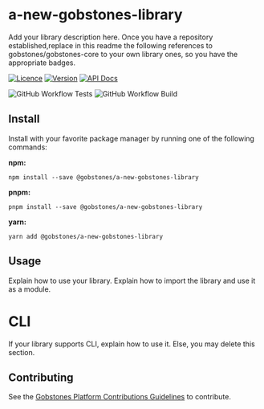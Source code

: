 # a-new-gobstones-library

Add your library description here. Once you have a repository established,replace in this readme the following references to gobstones/gobstones-core to your own library ones, so you have the appropriate badges.

[![Licence](https://img.shields.io/github/license/gobstones/gobstones-core?style=plastic&label=License&logo=open-source-initiative&logoColor=white&color=olivegreen)](https://github.com/gobstones/gobstones-core/blob/main/LICENSE) [![Version](https://img.shields.io/github/package-json/v/gobstones/gobstones-core?style=plastic&label=Version&logo=git-lfs&logoColor=white&color=crimson)](https://www.npmjs.com/package/@gobstones/gobstones-core) [![API Docs](https://img.shields.io/github/package-json/homepage/gobstones/gobstones-core?color=blue&label=API%20Docs&logo=gitbook&logoColor=white&style=plastic)](https://gobstones.github.io/gobstones-core)

![GitHub Workflow Tests](https://img.shields.io/github/workflow/status/gobstones/gobstones-core/test-on-commit?style=plastic&label=Tests&logo=github-actions&logoColor=white) ![GitHub Workflow Build](https://img.shields.io/github/workflow/status/gobstones/gobstones-core/build-on-commit?style=plastic&label=Build&logo=github-actions&logoColor=white)

## Install

Install with your favorite package manager by running one of the following commands:

**npm:**
```
npm install --save @gobstones/a-new-gobstones-library
```

**pnpm:**
```
pnpm install --save @gobstones/a-new-gobstones-library
```

**yarn:**
```
yarn add @gobstones/a-new-gobstones-library
```

## Usage

Explain how to use your library.
Explain how to import the library and use it as a module.

# CLI

If your library supports CLI, explain how to use it. Else, you may delete this section.


## Contributing

See the [Gobstones Platform Contributions Guidelines]((https://dev.gobstones.org/contribution-guidelines)) to contribute.
